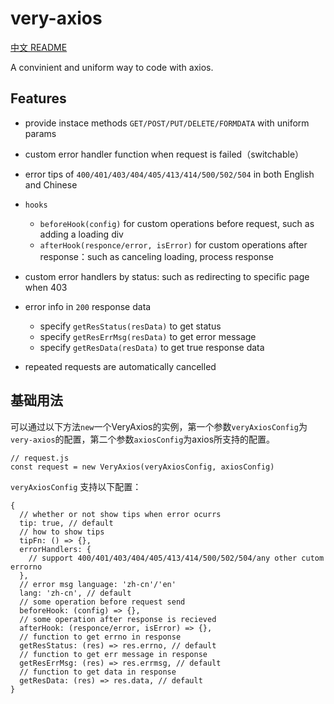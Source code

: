 # very-axios

[中文 README](./README.md)

A convinient and uniform way to code with axios.

## Features

* provide instace methods `GET/POST/PUT/DELETE/FORMDATA` with uniform params
* custom error handler function when request is failed（switchable）
* error tips of `400/401/403/404/405/413/414/500/502/504` in both English and Chinese
* `hooks`
  * `beforeHook(config)` for custom operations before request, such as adding a loading div
  * `afterHook(responce/error, isError)` for custom operations after response：such as canceling loading, process response
* custom error handlers by status: such as redirecting to specific page when 403
* error info in `200` response data
  * specify `getResStatus(resData)` to get status
  * specify `getResErrMsg(resData)` to get error message
  * specify `getResData(resData)` to get true response data

* repeated requests are automatically cancelled

## 基础用法

可以通过以下方法`new`一个VeryAxios的实例，第一个参数`veryAxiosConfig`为`very-axios`的配置，第二个参数`axiosConfig`为axios所支持的配置。

```
// request.js
const request = new VeryAxios(veryAxiosConfig, axiosConfig)
```

`veryAxiosConfig` 支持以下配置：

```
{
  // whether or not show tips when error ocurrs
  tip: true, // default
  // how to show tips
  tipFn: () => {},
  errorHandlers: {
    // support 400/401/403/404/405/413/414/500/502/504/any other cutom errorno
  },
  // error msg language: 'zh-cn'/'en'
  lang: 'zh-cn', // default
  // some operation before request send
  beforeHook: (config) => {},
  // some operation after response is recieved
  afterHook: (responce/error, isError) => {},
  // function to get errno in response
  getResStatus: (res) => res.errno, // default
  // function to get err message in response
  getResErrMsg: (res) => res.errmsg, // default
  // function to get data in response
  getResData: (res) => res.data, // default
}
```